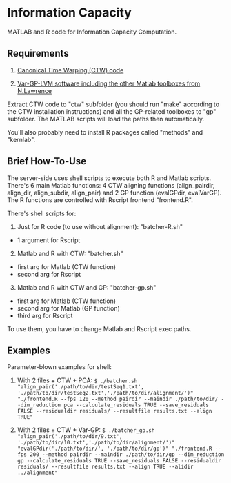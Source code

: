 Information Capacity
====================

MATLAB and R code for Information Capacity Computation.

Requirements
------------
1) [Canonical Time Warping (CTW) code](http://www.f-zhou.com/ta_code.html)

2) [Var-GP-LVM software including the other Matlab toolboxes from N.Lawrence](http://staffwww.dcs.shef.ac.uk/people/N.Lawrence/vargplvm/)

Extract CTW code to "ctw" subfolder (you should run "make" according to the CTW installation instructions) and all the GP-related toolboxes to "gp" subfolder. The MATLAB scripts will load the paths then automatically.

You'll also probably need to install R packages called "methods" and "kernlab".


Brief How-To-Use
----------------
The server-side uses shell scripts to execute both R and Matlab scripts. There's 6 main Matlab functions: 4 CTW aligning functions (align_pairdir, align_dir, align_subdir, align_pair) and 2 GP function (evalGPdir, evalVarGP). The R functions are controlled with Rscript frontend "frontend.R".

There's shell scripts for:

1) Just for R code (to use without alignment):
"batcher-R.sh"
* 1 argument for Rscript

2) Matlab and R with CTW:
"batcher.sh"
* first arg for Matlab (CTW function)
* second arg for Rscript

3) Matlab and R with CTW and GP:
"batcher-gp.sh"
* first arg for Matlab (CTW function)
* second arg for Matlab (GP function)
* third arg for Rscript

To use them, you have to change Matlab and Rscript exec paths.


Examples
--------
Parameter-blown examples for shell:

1) With 2 files + CTW + PCA:
`$ ./batcher.sh "align_pair('./path/to/dir/testSeq1.txt', './path/to/dir/testSeq2.txt','./path/to/dir/alignment/')" "./frontend.R --fps 120 --method pairdir --maindir ./path/to/dir/ --dim_reduction pca --calculate_residuals TRUE --save_residuals FALSE --residualdir residuals/ --resultfile results.txt --align TRUE"`

2) With 2 files + CTW + Var-GP:
`$ ./batcher_gp.sh "align_pair('./path/to/dir/9.txt', './path/to/dir/10.txt','./path/to/dir/alignment/')" "evalGPdir('./path/to/dir/', './path/to/dir/gp')" "./frontend.R --fps 200 --method pairdir --maindir ./path/to/dir/gp --dim_reduction gp --calculate_residuals TRUE --save_residuals FALSE --residualdir residuals/ --resultfile results.txt --align TRUE --alidir ../alignment"`
